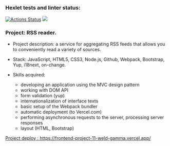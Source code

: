 ### Hexlet tests and linter status:
[![Actions Status](https://github.com/Ilya-67/frontend-project-11/actions/workflows/hexlet-check.yml/badge.svg)](https://github.com/Ilya-67/frontend-project-11/actions)
<a href="https://codeclimate.com/github/Ilya-67/frontend-project-11/maintainability"><img src="https://api.codeclimate.com/v1/badges/21ddd75723d557a41640/maintainability" /></a>

<h3>Project: RSS reader.</h3>
<ul> 
  <li><p>Project description: a service for aggregating RSS feeds that allows you to conveniently read a variety of sources.</p></li>
  <li><p>Stack: JavaScript, HTML5, CSS3, Node.js, Github, Webpack, Bootstrap, Yup, i18next, on-change.</p></li>
  <li><p>Skills acquired:</p></li>
    <ul>
      <li><a>developing an application using the MVC design pattern</a></li>
      <li><a>working with DOM API</a></li>
      <li><a>form validation (yup)</a></li>
      <li><a>internationalization of interface texts</a></li>
      <li><a>basic setup of the Webpack bundler</a></li>
      <li><a>automatic deployment (to Vercel.com)</a></li>
      <li><a>performing asynchronous requests to the server, processing server responses</a></li>
      <li><a>layout (HTML, Bootstrap)</a></li>
    </ul>
</ul>

<a href="https://frontend-project-11-weld-gamma.vercel.app/">Project deploy : https://frontend-project-11-weld-gamma.vercel.app/</a>